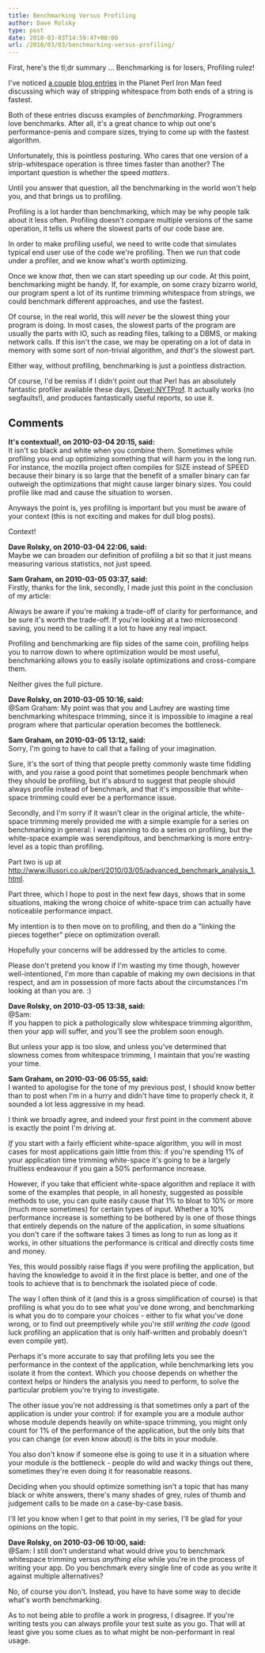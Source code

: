 ```yaml
---
title: Benchmarking Versus Profiling
author: Dave Rolsky
type: post
date: 2010-03-03T14:59:47+00:00
url: /2010/03/03/benchmarking-versus-profiling/
---
```

First, here's the tl;dr summary ... Benchmarking is for losers, Profiling rulez!

I've noticed [a couple][1] [blog entries][2] in the Planet Perl Iron Man feed discussing which way of stripping whitespace from both ends of a string is fastest.

Both of these entries discuss examples of _benchmarking_. Programmers love benchmarks. After all, it's a great chance to whip out one's performance-penis and compare sizes, trying to come up with the fastest algorithm.

Unfortunately, this is pointless posturing. Who cares that one version of a strip-whitespace operation is three times faster than another? The important question is whether the speed _matters_.

Until you answer that question, all the benchmarking in the world won't help you, and that brings us to profiling.

Profiling is a lot harder than benchmarking, which may be why people talk about it less often. Profiling doesn't compare multiple versions of the same operation, it tells us where the slowest parts of our code base are.

In order to make profiling useful, we need to write code that simulates typical end user use of the code we're profiling. Then we run that code under a profiler, and we know what's worth optimizing.

Once we know _that_, then we can start speeding up our code. At this point, benchmarking might be handy. If, for example, on some crazy bizarro world, our program spent a lot of its runtime trimming whitespace from strings, we could benchmark different approaches, and use the fastest.

Of course, in the real world, this will _never_ be the slowest thing your program is doing. In most cases, the slowest parts of the program are usually the parts with IO, such as reading files, talking to a DBMS, or making network calls. If this isn't the case, we may be operating on a lot of data in memory with some sort of non-trivial algorithm, and _that's_ the slowest part.

Either way, without profiling, benchmarking is just a pointless distraction.

Of course, I'd be remiss if I didn't point out that Perl has an absolutely fantastic profiler available these days, [Devel::NYTProf][3]. It actually works (no segfaults!), and produces fantastically useful reports, so use it.

 [1]: http://blog.laufeyjarson.com/2010/03/stripping-whitespace-from-both-ends-of-a-string/
 [2]: http://illusori.co.uk/perl/2010/03/03/white_space_trim.html
 [3]: http://search.cpan.org/dist/Devel-NYTProf

## Comments

**It's contextual!, on 2010-03-04 20:15, said:**  
It isn't so black and white when you combine them. Sometimes while profiling you end up optimizing something that will harm you in the long run. For instance, the mozilla project often compiles for SIZE instead of SPEED because their binary is so large that the benefit of a smaller binary can far outweigh the optimizations that might cause larger binary sizes. You could profile like mad and cause the situation to worsen.

Anyways the point is, yes profiling is important but you must be aware of your context (this is not exciting and makes for dull blog posts).

Context!

**Dave Rolsky, on 2010-03-04 22:06, said:**  
Maybe we can broaden our definition of profiling a bit so that it just means measuring various statistics, not just speed.

**Sam Graham, on 2010-03-05 03:37, said:**  
Firstly, thanks for the link, secondly, I made just this point in the conclusion of my article:

Always be aware if you're making a trade-off of clarity for performance, and be sure it's worth the trade-off. If you're looking at a two microsecond saving, you need to be calling it a lot to have any real impact.

Profiling and benchmarking are flip sides of the same coin, profiling helps you to narrow down to where optimization would be most useful, benchmarking allows you to easily isolate optimizations and cross-compare them.

Neither gives the full picture.

**Dave Rolsky, on 2010-03-05 10:16, said:**  
@Sam Graham: My point was that you and Laufrey are wasting time benchmarking whitespace trimming, since it is impossible to imagine a real program where that particular operation becomes the bottleneck.

**Sam Graham, on 2010-03-05 13:12, said:**  
Sorry, I'm going to have to call that a failing of your imagination.

Sure, it's the sort of thing that people pretty commonly waste time fiddling with, and you raise a good point that sometimes people benchmark when they should be profiling, but it's absurd to suggest that people should always profile instead of benchmark, and that it's impossible that white-space trimming could ever be a performance issue.

Secondly, and I'm sorry if it wasn't clear in the original article, the white-space trimming merely provided me with a simple example for a series on benchmarking in general: I was planning to do a series on profiling, but the white-space example was serendipitous, and benchmarking is more entry-level as a topic than profiling.

Part two is up at <a href="http://www.illusori.co.uk/perl/2010/03/05/advanced_benchmark_analysis_1.html" rel="nofollow">http://www.illusori.co.uk/perl/2010/03/05/advanced_benchmark_analysis_1.html</a>.

Part three, which I hope to post in the next few days, shows that in some situations, making the wrong choice of white-space trim can actually have noticeable performance impact.

My intention is to then move on to profiling, and then do a "linking the pieces together" piece on optimization overall.

Hopefully your concerns will be addressed by the articles to come.

Please don't pretend you know if I'm wasting my time though, however well-intentioned, I'm more than capable of making my own decisions in that respect, and am in possession of more facts about the circumstances I'm looking at than you are. :)

**Dave Rolsky, on 2010-03-05 13:38, said:**  
@Sam:  
If you happen to pick a pathologically slow whitespace trimming algorithm, then your app will suffer, and you'll see the problem soon enough.

But unless your app is too slow, and unless you've determined that slowness comes from whitespace trimming, I maintain that you're wasting your time.

**Sam Graham, on 2010-03-06 05:55, said:**  
I wanted to apologise for the tone of my previous post, I should know better than to post when I'm in a hurry and didn't have time to properly check it, it sounded a lot less aggressive in my head.

I think we broadly agree, and indeed your first point in the comment above is exactly the point I'm driving at.

_If_ you start with a fairly efficient white-space algorithm, you will in most cases for most applications gain little from this: if you're spending 1% of your application time trimming white-space it's going to be a largely fruitless endeavour if you gain a 50% performance increase.

However, if you take that efficient white-space algorithm and replace it with some of the examples that people, in all honesty, suggested as possible methods to use, you can quite easily cause that 1% to bloat to 10% or more (much more sometimes) for certain types of input. Whether a 10% performance increase is something to be bothered by is one of those things that entirely depends on the nature of the application, in some situations you don't care if the software takes 3 times as long to run as long as it works, in other situations the performance is critical and directly costs time and money.

Yes, this would possibly raise flags if you were profiling the application, but having the knowledge to avoid it in the first place is better, and one of the tools to achieve that is to benchmark the isolated piece of code.

The way I often think of it (and this is a gross simplification of course) is that profiling is what you do to see what you've done wrong, and benchmarking is what you do to compare your choices - either to fix what you've done wrong, or to find out preemptively while you're _still writing the code_ (good luck profiling an application that is only half-written and probably doesn't even compile yet).

Perhaps it's more accurate to say that profiling lets you see the performance in the context of the application, while benchmarking lets you isolate it from the context. Which you choose depends on whether the context helps or hinders the analysis you need to perform, to solve the particular problem you're trying to investigate.

The other issue you're not addressing is that sometimes only a part of the application is under your control: if for example you are a module author whose module depends heavily on white-space trimming, you might only count for 1% of the performance of the application, but the only bits that you can change (or even know about) is the bits in your module.

You also don't know if someone else is going to use it in a situation where your module _is_ the bottleneck - people do wild and wacky things out there, sometimes they're even doing it for reasonable reasons.

Deciding when you should optimize something isn't a topic that has many black or white answers, there's many shades of grey, rules of thumb and judgement calls to be made on a case-by-case basis.

I'll let you know when I get to that point in my series, I'll be glad for your opinions on the topic.

**Dave Rolsky, on 2010-03-06 10:00, said:**  
@Sam: I still don't understand what would drive you to benchmark whitespace trimming versus _anything else_ while you're in the process of writing your app. Do you benchmark every single line of code as you write it against multiple alternatives?

No, of course you don't. Instead, you have to have some way to decide what's worth benchmarking.

As to not being able to profile a work in progress, I disagree. If you're writing tests you can always profile your test suite as you go. That will at least give you some clues as to what might be non-performant in real usage.